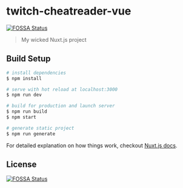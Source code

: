 # twitch-cheatreader-vue
[![FOSSA Status](https://app.fossa.io/api/projects/git%2Bgithub.com%2Fsmall-sunshines%2Ftwitch-cheatreader-vue.svg?type=shield)](https://app.fossa.io/projects/git%2Bgithub.com%2Fsmall-sunshines%2Ftwitch-cheatreader-vue?ref=badge_shield)


> My wicked Nuxt.js project

## Build Setup

``` bash
# install dependencies
$ npm install

# serve with hot reload at localhost:3000
$ npm run dev

# build for production and launch server
$ npm run build
$ npm start

# generate static project
$ npm run generate
```

For detailed explanation on how things work, checkout [Nuxt.js docs](https://nuxtjs.org).


## License
[![FOSSA Status](https://app.fossa.io/api/projects/git%2Bgithub.com%2Fsmall-sunshines%2Ftwitch-cheatreader-vue.svg?type=large)](https://app.fossa.io/projects/git%2Bgithub.com%2Fsmall-sunshines%2Ftwitch-cheatreader-vue?ref=badge_large)